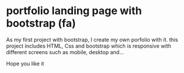 # portfolio landing page with bootstrap (fa)

As my first project with bootstrap, I create my own porfolio with it. 
this project includes HTML, Css and bootstrap which is responsive with different screens such as mobile, desktop and...

Hope you like it
